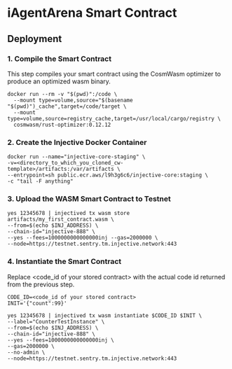 # iAgentArena Smart Contract

## Deployment

### 1. Compile the Smart Contract
This step compiles your smart contract using the CosmWasm optimizer to produce an optimized wasm binary.
```
docker run --rm -v "$(pwd)":/code \
  --mount type=volume,source="$(basename "$(pwd)")_cache",target=/code/target \
  --mount type=volume,source=registry_cache,target=/usr/local/cargo/registry \
  cosmwasm/rust-optimizer:0.12.12
```

### 2. Create the Injective Docker Container
```
docker run --name="injective-core-staging" \
-v=<directory_to_which_you_cloned_cw-template>/artifacts:/var/artifacts \
--entrypoint=sh public.ecr.aws/l9h3g6c6/injective-core:staging \
-c "tail -F anything"
```

### 3. Upload the WASM Smart Contract to Testnet
```
yes 12345678 | injectived tx wasm store artifacts/my_first_contract.wasm \
--from=$(echo $INJ_ADDRESS) \
--chain-id="injective-888" \
--yes --fees=1000000000000000inj --gas=2000000 \
--node=https://testnet.sentry.tm.injective.network:443
```

### 4. Instantiate the Smart Contract
Replace <code_id of your stored contract> with the actual code id returned from the previous step.
```
CODE_ID=<code_id of your stored contract>
INIT='{"count":99}'

yes 12345678 | injectived tx wasm instantiate $CODE_ID $INIT \
--label="CounterTestInstance" \
--from=$(echo $INJ_ADDRESS) \
--chain-id="injective-888" \
--yes --fees=1000000000000000inj \
--gas=2000000 \
--no-admin \
--node=https://testnet.sentry.tm.injective.network:443
```
